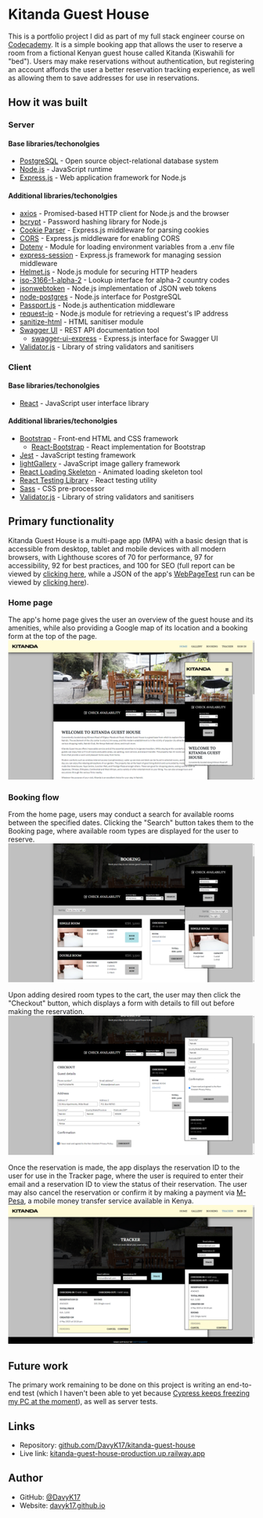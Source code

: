 # Kitanda Guest House

This is a portfolio project I did as part of my full stack engineer course on [Codecademy](https://codecademy.com). It is a simple booking app that allows the user to reserve a room from a fictional Kenyan guest house called Kitanda (Kiswahili for "bed"). Users may make reservations without authentication, but registering an account affords the user a better reservation tracking experience, as well as allowing them to save addresses for use in reservations.

## How it was built
### Server
#### Base libraries/techonolgies
- [PostgreSQL](https://www.postgresql.org/) - Open source object-relational database system
- [Node.js](https://nodejs.org/) - JavaScript runtime
- [Express.js](https://expressjs.com/) - Web application framework for Node.js

#### Additional libraries/techonolgies
- [axios](https://axios-http.com/) - Promised-based HTTP client for Node.js and the browser
- [bcrypt](https://www.npmjs.com/package/bcrypt) - Password hashing library for Node.js
- [Cookie Parser](http://expressjs.com/en/resources/middleware/cookie-parser.html) - Express.js middleware for parsing cookies
- [CORS](https://github.com/expressjs/cors) - Express.js middleware for enabling CORS
- [Dotenv](https://github.com/motdotla/dotenv) - Module for loading environment variables from a .env file
- [express-session](https://expressjs.com/en/resources/middleware/session.html) - Express.js framework for managing session middleware 
- [Helmet.js](https://helmetjs.github.io/) - Node.js module for securing HTTP headers
- [iso-3166-1-alpha-2](https://www.npmjs.com/package/iso-3166-1-alpha-2) - Lookup interface for alpha-2 country codes
- [jsonwebtoken](https://www.npmjs.com/package/jsonwebtoken) - Node.js implementation of JSON web tokens
- [node-postgres](https://node-postgres.com/) - Node.js interface for PostgreSQL
- [Passport.js](https://www.passportjs.org/) - Node.js authentication middleware
- [request-ip](https://www.npmjs.com/package/request-ip) - Node.js module for retrieving a request's IP address
- [sanitize-html](https://www.npmjs.com/package/sanitize-html) - HTML sanitiser module
- [Swagger UI](https://swagger.io/tools/swagger-ui/) - REST API documentation tool
  - [swagger-ui-express](https://www.npmjs.com/package/swagger-ui-express) - Express.js interface for Swagger UI  
- [Validator.js](https://github.com/validatorjs/validator.js) - Library of string validators and sanitisers


### Client
#### Base libraries/techonolgies
- [React](https://reactjs.org/) - JavaScript user interface library

#### Additional libraries/techonolgies
- [Bootstrap](https://getbootstrap.com/) - Front-end HTML and CSS framework
  - [React-Bootstrap](https://react-bootstrap.github.io/) - React implementation for Bootstrap
- [Jest](https://jestjs.io/) - JavaScript testing framework
- [lightGallery](https://www.lightgalleryjs.com/) - JavaScript image gallery framework
- [React Loading Skeleton](https://www.npmjs.com/package/react-loading-skeleton) - Animated loading skeleton tool
- [React Testing Library](https://testing-library.com/docs/react-testing-library/intro/) - React testing utility
- [Sass](https://github.com/sass/dart-sass) - CSS pre-processor
- [Validator.js](https://github.com/validatorjs/validator.js) - Library of string validators and sanitisers

## Primary functionality
Kitanda Guest House is a multi-page app (MPA) with a basic design that is accessible from desktop, tablet and mobile devices with all modern browsers, with Lighthouse scores of 70 for performance, 97 for accessibility, 92 for best practices, and 100 for SEO (full report can be viewed by [clicking here](./readme/wpt-lighthouse.pdf), while a JSON of the app's [WebPageTest](https://www.webpagetest.org/) run can be viewed by [clicking here](./readme/wpt-result.json)).

### Home page
The app's home page gives the user an overview of the guest house and its amenities, while also providing a Google map of its location and a booking form at the top of the page.
![Home page](./readme/screenshots/screenshot-home.png)

### Booking flow
From the home page, users may conduct a search for available rooms between the specified dates. Clicking the "Search" button takes them to the Booking page, where available room types are displayed for the user to reserve.
![Booking page](./readme/screenshots/screenshot-booking.png)

Upon adding desired room types to the cart, the user may then click the "Checkout" button, which displays a form with details to fill out before making the reservation.
![Checkout page](./readme/screenshots/screenshot-checkout.png)

Once the reservation is made, the app displays the reservation ID to the user for use in the Tracker page, where the user is required to enter their email and a reservation ID to view the status of their reservation. The user may also cancel the reservation or confirm it by making a payment via [M-Pesa](https://www.safaricom.co.ke/personal/m-pesa), a mobile money transfer service available in Kenya.
![Tracker page](./readme//screenshots/screenshot-tracker.png)

## Future work
The primary work remaining to be done on this project is writing an end-to-end test (which I haven't been able to yet because [Cypress keeps freezing my PC at the moment](https://github.com/cypress-io/cypress/issues/26583)), as well as server tests.

## Links
- Repository: [github.com/DavyK17/kitanda-guest-house](https://github.com/DavyK17/kibandaski)
- Live link: [kitanda-guest-house-production.up.railway.app](https://kitanda-guest-house-production.up.railway.app/)

## Author
- GitHub: [@DavyK17](https://github.com/DavyK17)
- Website: [davyk17.github.io](https://davyk17.github.io)
